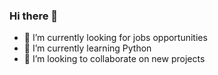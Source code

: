 ### Hi there 👋

- 🔭 I’m currently looking for jobs opportunities
- 🌱 I’m currently learning Python
- 👯 I’m looking to collaborate on new projects
